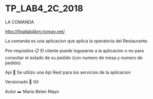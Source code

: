 # TP_LAB4_2C_2018

LA COMANDA

http://finallab4bm.rivmay.net/

La comanda es una aplicacion que aplica la operatoria del Restaurante.

Pre-requisitos 📋
El cliente puede loguearse a la aplicacion o no para consultar el estado de su pedido (con numero de mesa y numero de pedido).

Api 📖
Se utilizo una Api Rest para los servicios de la aplicacion

Versionado 📌
Git

Autor ✒️
Maria Belen Mayo
